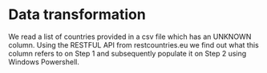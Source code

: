 # Data transformation
We read a list of countries provided in a csv file which has an UNKNOWN column.
Using the RESTFUL API from restcountries.eu we find out what this column refers to on Step 1 and
subsequently populate it on Step 2 using Windows Powershell.
